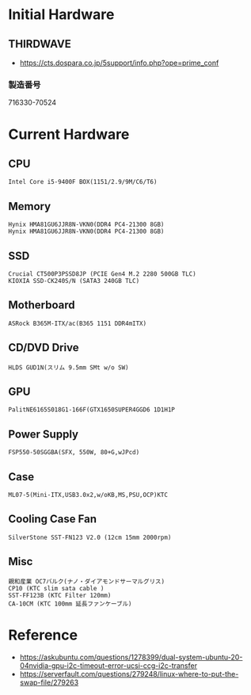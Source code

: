 # Initial Hardware
## THIRDWAVE
- https://cts.dospara.co.jp/5support/info.php?ope=prime_conf
### 製造番号
716330-70524

# Current Hardware
## CPU
    Intel Core i5-9400F BOX(1151/2.9/9M/C6/T6)

## Memory
    Hynix HMA81GU6JJR8N-VKN0(DDR4 PC4-21300 8GB)
    Hynix HMA81GU6JJR8N-VKN0(DDR4 PC4-21300 8GB)

## SSD
    Crucial CT500P3PSSD8JP (PCIE Gen4 M.2 2280 500GB TLC)
    KIOXIA SSD-CK240S/N (SATA3 240GB TLC)

## Motherboard
    ASRock B365M-ITX/ac(B365 1151 DDR4mITX)

## CD/DVD Drive
    HLDS GUD1N(スリム 9.5mm SMt w/o SW)

## GPU
    PalitNE6165S018G1-166F(GTX1650SUPER4GGD6 1D1H1P

## Power Supply
    FSP550-50SGGBA(SFX, 550W, 80+G,wJPcd)

## Case
    ML07-5(Mini-ITX,USB3.0x2,w/oKB,MS,PSU,OCP)KTC

## Cooling Case Fan
    SilverStone SST-FN123 V2.0 (12cm 15mm 2000rpm)

## Misc
    親和産業 OC7バルク(ナノ・ダイアモンドサーマルグリス)
    CP10 (KTC slim sata cable )
    SST-FF123B (KTC Filter 120mm)
    CA-10CM (KTC 100mm 延長ファンケーブル)

# Reference
- https://askubuntu.com/questions/1278399/dual-system-ubuntu-20-04nvidia-gpu-i2c-timeout-error-ucsi-ccg-i2c-transfer
- https://serverfault.com/questions/279248/linux-where-to-put-the-swap-file/279263
